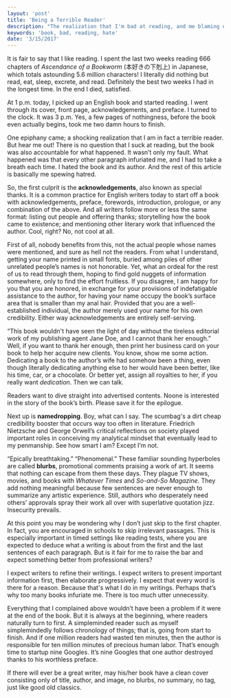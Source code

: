 ```yaml
---
layout: 'post'
title: 'Being a Terrible Reader'
description: "The realization that I'm bad at reading, and me blaming every book in existence instead of admitting my fault."
keywords: 'book, bad, reading, hate'
date: '3/15/2017'
---
```


It is fair to say that I like reading. I spent the last two weeks reading 666 chapters of *Ascendance of a Bookworm* (本好きの下剋上) in Japanese, which totals astounding 5.6 million characters! I literally did nothing but read, eat, sleep, excrete, and read. Definitely the best two weeks I had in the longest time. In the end I died, satisfied.

At 1 p.m. today, I picked up an English book and started reading. I went through its cover, front page, acknowledgements, and preface. I turned to the clock. It was 3 p.m. Yes, a few pages of nothingness, before the book even actually begins, took me two damn hours to finish.

One epiphany came; a shocking realization that I am in fact a terrible reader. But hear me out! There is no question that I suck at reading, but the book was also accountable for what happened. It wasn’t only my fault. What happened was that every other paragraph infuriated me, and I had to take a breath each time. I hated the book and its author. And the rest of this article is basically me spewing hatred.

So, the first culprit is the **acknowledgements**, also known as special thanks. It is a common practice for English writers today to start off a book with acknowledgements, preface, forewords, introduction, prologue, or any combination of the above. And all writers follow more or less the same format: listing out people and offering thanks; storytelling how the book came to existence; and mentioning other literary work that influenced the author. Cool, right? No, not cool at all.

First of all, nobody benefits from this, not the actual people whose names were mentioned, and sure as hell not the readers. From what I understand, getting your name printed in small fonts, buried among piles of other unrelated people’s names is not honorable. Yet, what an ordeal for the rest of us to read through them, hoping to find gold nuggets of information somewhere, only to find the effort fruitless. If you disagree, I am happy for you that you are honored, in exchange for your provisions of indefatigable assistance to the author, for having your name occupy the book’s surface area that is smaller than my anal hair. Provided that you are a well-established individual, the author merely used your name for his own credibility. Either way acknowledgements are entirely self-serving.

“This book wouldn't have seen the light of day without the tireless editorial work of my publishing agent Jane Doe, and I cannot thank her enough.” Well, if you want to thank her enough, then print her business card on your book to help her acquire new clients. You know, show me some action. Dedicating a book to the author’s wife had somehow been a thing, even though literally dedicating anything else to her would have been better, like his time, car, or a chocolate. Or better yet, assign all royalties to her, if you really want *dedication*. Then we can talk.

Readers want to dive straight into advertised contents. Noone is interested in the story of the book’s birth. Please save it for the epilogue.

Next up is **namedropping**. Boy, what can I say. The scumbag's a dirt cheap credibility booster that occurs way too often in literature. Friedrich Nietzsche and George Orwell’s critical reflections on society played important roles in conceiving my analytical mindset that eventually lead to my penmanship. See how smart I am? Except I’m not.

“Epically breathtaking.” “Phenomenal.” These familiar sounding hyperboles are called **blurbs**, promotional comments praising a work of art. It seems that nothing can escape from them these days. They plague TV shows, movies, and books with *Whatever Times* and *So-and-So Magazine*. They add nothing meaningful because few sentences are never enough to summarize any artistic experience. Still, authors who desperately need others’ approvals spray their work all over with superlative quotation jizz. Insecurity prevails.

At this point you may be wondering why I don’t just skip to the first chapter. In fact, you are encouraged in schools to skip irrelevant passages. This is especially important in timed settings like reading tests, where you are expected to deduce what a writing is about from the first and the last sentences of each paragraph. But is it fair for me to raise the bar and expect something better from professional writers?

I expect writers to refine their writings. I expect writers to present important information first, then elaborate progressively. I expect that every word is there for a reason. Because that's what I do in my writings. Perhaps that’s why too many books infuriate me. There is too much utter unnecessity.

Everything that I complained above wouldn’t have been a problem if it were at the end of the book. But it is always at the beginning, where readers naturally turn to first. A simpleminded reader such as myself simplemindedly follows chronology of things; that is, going from start to finish. And if one million readers had wasted ten minutes, then the author is responsible for ten million minutes of precious human labor. That’s enough time to startup nine Googles. It’s nine Googles that one author destroyed thanks to his worthless preface.

If there will ever be a great writer, may his/her book have a clean cover consisting only of title, author, and image, no blurbs, no summary, no tag, just like good old classics.